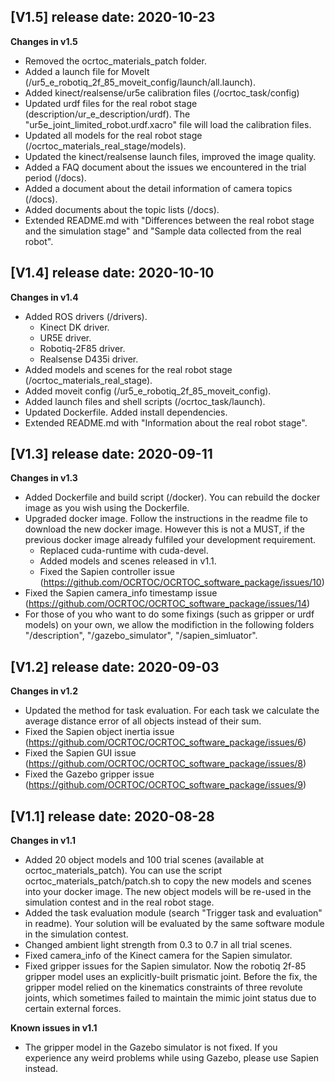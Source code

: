 ## [V1.5] release date: 2020-10-23
**Changes in v1.5**
- Removed the ocrtoc_materials_patch folder.
- Added a launch file for MoveIt (/ur5_e_robotiq_2f_85_moveit_config/launch/all.launch).
- Added kinect/realsense/ur5e calibration files (/ocrtoc_task/config)
- Updated urdf files for the real robot stage (description/ur_e_description/urdf). The "ur5e_joint_limited_robot.urdf.xacro" file will load the calibration files.
- Updated all models for the real robot stage (/ocrtoc_materials_real_stage/models).
- Updated the kinect/realsense launch files, improved the image quality.
- Added a FAQ document about the issues we encountered in the trial period (/docs).
- Added a document about the detail information of camera topics (/docs).
- Added documents about the topic lists (/docs).
- Extended README.md with "Differences between the real robot stage and the simulation stage" and "Sample data collected from the real robot".

## [V1.4] release date: 2020-10-10
**Changes in v1.4**
- Added ROS drivers (/drivers).
    - Kinect DK driver.
    - UR5E driver.
    - Robotiq-2F85 driver.
    - Realsense D435i driver.
- Added models and scenes for the real robot stage (/ocrtoc_materials_real_stage).
- Added moveit config (/ur5_e_robotiq_2f_85_moveit_config).
- Added launch files and shell scripts (/ocrtoc_task/launch).
- Updated Dockerfile. Added install dependencies.
- Extended README.md with "Information about the real robot stage".

## [V1.3] release date: 2020-09-11
**Changes in v1.3**
- Added Dockerfile and build script (/docker). You can rebuild the docker image as you wish using the Dockerfile.
- Upgraded docker image. Follow the instructions in the readme file to download the new docker image. However this is not a MUST, if the previous docker image already fulfiled your development requirement.
    - Replaced cuda-runtime with cuda-devel.
    - Added models and scenes released in v1.1.
    - Fixed the Sapien controller issue (https://github.com/OCRTOC/OCRTOC_software_package/issues/10)
- Fixed the Sapien camera_info timestamp issue (https://github.com/OCRTOC/OCRTOC_software_package/issues/14)
- For those of you who want to do some fixings (such as gripper or urdf models) on your own, we allow the modifiction in the following folders "/description", "/gazebo_simulator", "/sapien_simluator".

## [V1.2] release date: 2020-09-03
**Changes in v1.2**
- Updated the method for task evaluation. For each task we calculate the average distance error of all objects instead of their sum.
- Fixed the Sapien object inertia issue (https://github.com/OCRTOC/OCRTOC_software_package/issues/6)
- Fixed the Sapien GUI issue (https://github.com/OCRTOC/OCRTOC_software_package/issues/8)
- Fixed the Gazebo gripper issue (https://github.com/OCRTOC/OCRTOC_software_package/issues/9)

## [V1.1] release date: 2020-08-28
**Changes in v1.1**
- Added 20 object models and 100 trial scenes (available at ocrtoc_materials_patch). You can use the script ocrtoc_materials_patch/patch.sh to copy the new models and scenes into your docker image. The new object models will be re-used in the simulation contest and in the real robot stage.
- Added the task evaluation module (search "Trigger task and evaluation" in readme). Your solution will be evaluated by the same software module in the simulation contest.
- Changed ambient light strength from 0.3 to 0.7 in all trial scenes.
- Fixed camera_info of the Kinect camera for the Sapien simulator.
- Fixed gripper issues for the Sapien simulator. Now the robotiq 2f-85 gripper model uses an explicitly-built prismatic joint. Before the fix, the gripper model relied on the kinematics constraints of three revolute joints, which sometimes failed to maintain the mimic joint status due to certain external forces.

**Known issues in v1.1**
- The gripper model in the Gazebo simulator is not fixed. If you experience any weird problems while using Gazebo, please use Sapien instead.



